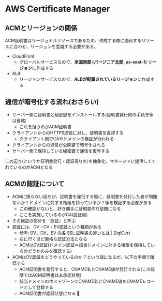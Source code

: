# AWS Certificate Manager

## ACMとリージョンの関係

ACM証明書はリージョナルリソースであるため、作成する際に適用するリソースに合わせ、リージョンを意識する必要がある。

- CloudFront
  - グローバルサービスなので、**米国東部 (バージニア北部, us-east-1) リージョン**に作成する
- ALB
  - リージョンサービスなので、**ALBが配置されているリージョン**に作成する

## 通信が暗号化する流れ(おさらい)

- サーバー側に証明書と秘密鍵をインストールする(証明書発行前の手続き等は省略)
  - これを担うのがACM証明書
- クライアントからのHTTPS通信に対し、証明書を返却する
  - クライアント側でCAやドメインの検証が行われる
- クライアントからの通信が公開鍵で暗号化される
- サーバー側で保持している秘密鍵で通信を復号する

この辺り(というか証明書発行・認証周りを)を抽象化、マネージドに提供してくれているのがACMとなる     

## ACMの認証について

- ACMに限らない話だが、証明書を発行する際に、証明書を発行した者が問題ないか？ドメインに対する権限を持っているか？等を検証する必要がある
  - この確認がないと、好き勝手に証明書作り放題になる
  - ここを実施しているのがCA(認証局) 
- その検証の部分を「認証」と呼ぶ
- 認証には、DV・OV・EV認証という種類がある
  - 参考: [DV、OV、EV の各 SSL 証明書の違いとは | DigiCert](https://www.digicert.com/jp/difference-between-dv-ov-and-ev-ssl-certificates) 
  - 右に行くほど厳格な認証方法となる
  - ACMはDV認証(ドメイン認証＝該当ドメインに対する権限を保持しているかどうかのみを確認する)
- ACMはDV認証をどうやっているのか？という話になるが、以下の手順で確認する
  - ACM証明書を発行すると、CNAME名とCNAME値が発行される(この段階ではACM証明書は未承認状態)
  - 該当ドメインのホストゾーンにCNAME名とCNAME値をCNAMEレコードとして登録する
  - ACM証明書が認証状態になる 🎉



